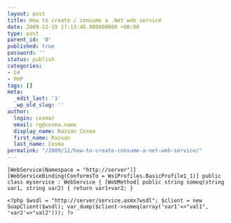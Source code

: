 ```yaml
---
layout: post
title: How to create / consume a .Net web service
date: 2009-12-19 17:13:48.000000000 +00:00
type: post
parent_id: '0'
published: true
password: ''
status: publish
categories:
- C#
- PHP
tags: []
meta:
  _edit_last: '1'
  _wp_old_slug: ''
author:
  login: cosmar
  email: rg@cosma.name
  display_name: Razvan Cosma
  first_name: Razvan
  last_name: Cosma
permalink: "/2009/12/how-to-create-consume-a-net-web-service/"
---
```

`[WebService(Namespace = "http://server")]
[WebServiceBinding(ConformsTo = WsiProfiles.BasicProfile1_1)]
public class myservice : WebService {
[WebMethod]
public string someq(string var1, string var2)
{
return var1+var2;
}
`

`<?php
$wsdl = "http://server/service.asmx?wsdl";
$client = new SoapClient($wsdl);
var_dump($client->someq(array('var1'=>"val1", 'var2'=>"val2")));
?>
`

